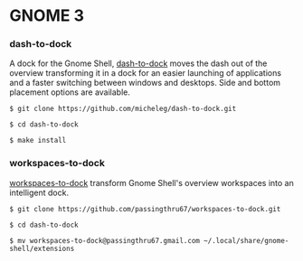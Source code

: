 # GNOME 3
### dash-to-dock

A dock for the Gnome Shell, <a href="https://extensions.gnome.org/extension/307/dash-to-dock/"> dash-to-dock</a> moves the dash out of the overview transforming it in a dock for an easier launching of applications and a faster switching between windows and desktops. Side and bottom placement options are available.

    $ git clone https://github.com/micheleg/dash-to-dock.git

    $ cd dash-to-dock

    $ make install

### workspaces-to-dock
<a href="https://extensions.gnome.org/extension/427/workspaces-to-dock/"> workspaces-to-dock</a> transform Gnome Shell's overview workspaces into an intelligent dock.


    $ git clone https://github.com/passingthru67/workspaces-to-dock.git

    $ cd dash-to-dock

    $ mv workspaces-to-dock@passingthru67.gmail.com ~/.local/share/gnome-shell/extensions
